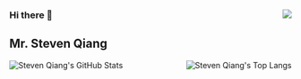<h3>Hi there 👋 <img src="https://visitor-badge.glitch.me/badge?page_id=qiangmouren" align="right"/> </h3>
<h2>Mr. Steven Qiang</h2>

<img title="Steven Qiang's GitHub Stats"  align="left"  src="https://github-readme-stats.vercel.app/api?username=qiangmouren&hide=issues&show_icons=true&hide_border=true" alt="Steven Qiang's GitHub Stats"/>
    
<img title="Steven Qiang's Top Langs"  align="right"  src="https://github-readme-stats.vercel.app/api/top-langs/?username=qiangmouren&layout=compact&hide=html&hide_border=true" alt="Steven Qiang's Top Langs"/>

